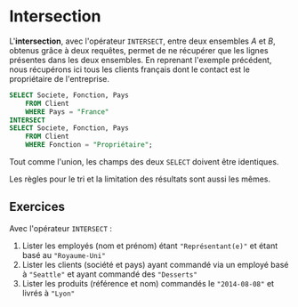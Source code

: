 # Intersection

L'**intersection**, avec l'opérateur `INTERSECT`, entre deux ensembles *A* et *B*, obtenus grâce à deux requêtes, permet de ne récupérer que les lignes présentes dans les deux ensembles. En reprenant l'exemple précédent, nous récupérons ici tous les clients français dont le contact est le propriétaire de l'entreprise.

```sql
SELECT Societe, Fonction, Pays
    FROM Client
    WHERE Pays = "France"
INTERSECT
SELECT Societe, Fonction, Pays
    FROM Client
    WHERE Fonction = "Propriétaire";
``` 

Tout comme l'union, les champs des deux `SELECT` doivent être identiques.

Les règles pour le tri et la limitation des résultats sont aussi les mêmes.

## Exercices

Avec l'opérateur `INTERSECT` :

1. Lister les employés (nom et prénom) étant `"Représentant(e)"` et étant basé au `"Royaume-Uni"` 
1. Lister les clients (société et pays) ayant commandé via un employé basé à `"Seattle"` et ayant commandé des `"Desserts"`
1. Lister les produits (référence et nom) commandés le `"2014-08-08"` et livrés à `"Lyon"`

